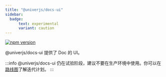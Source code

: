 ```yaml
---
title: "@univerjs/docs-ui"
sidebar:
  badge:
      text: experimental
      variant: caution
---
```


[![npm version](https://img.shields.io/npm/v/@univerjs/docs-ui)](https://npmjs.org/package/@univerjs/docs-ui)

@univerjs/docs-ui 提供了 Doc 的 UI。

:::info
@univerjs/docs-ui 仍在试验阶段，建议不要在生产环境中使用。你可以在[路线图](/guides/roadmap)了解迭代计划。
:::
